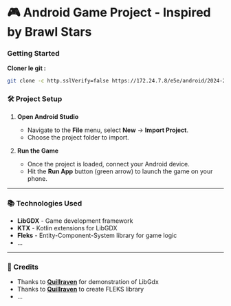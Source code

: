 # 🎮 Android Game Project - Inspired by Brawl Stars

### Getting Started

**Cloner le git :**

```bash
git clone -c http.sslVerify=false https://172.24.7.8/e5e/android/2024-2025/projects/carreau-pichou-tessier
```

### 🛠 Project Setup

1. **Open Android Studio**
   - Navigate to the **File** menu, select **New** -> **Import Project**.
   - Choose the project folder to import.

2. **Run the Game**
   - Once the project is loaded, connect your Android device.
   - Hit the **Run App** button (green arrow) to launch the game on your phone.

---

### 📚 Technologies Used

- **LibGDX** - Game development framework
- **KTX** - Kotlin extensions for LibGDX
- **Fleks** - Entity-Component-System library for game logic
- ...

---

### 📜 Credits

- Thanks to **[Quillraven](https://www.youtube.com/playlist?list=PLTKHCDn5RKK-_mX0s8BJNz7pQecR25689)** for demonstration of LibGdx
- Thanks to **[Quillraven](https://github.com/Quillraven/Fleks)** to create FLEKS library
- ...






